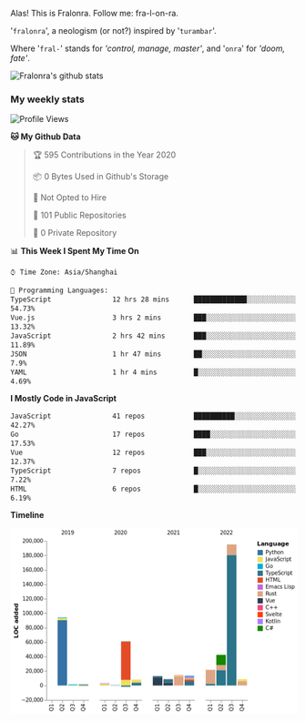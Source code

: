 Alas! This is Fralonra. Follow me: fra-l-on-ra.

'`fralonra`', a neologism (or not?) inspired by '`turambar`'.

Where '`fral-`' stands for *'control, manage, master'*, and '`onra`' for *'doom, fate'*.

![Fralonra's github stats](https://github-readme-stats.vercel.app/api?username=fralonra)

### My weekly stats

<!--START_SECTION:waka-->
![Profile Views](http://img.shields.io/badge/Profile%20Views-0-blue)

**🐱 My Github Data** 

> 🏆 595 Contributions in the Year 2020
 > 
> 📦 0 Bytes Used in Github's Storage 
 > 
> 🚫 Not Opted to Hire
 > 
> 📜 101 Public Repositories
 > 
> 🔑 0 Private Repository 
 > 
📊 **This Week I Spent My Time On** 

```text
⌚︎ Time Zone: Asia/Shanghai

💬 Programming Languages: 
TypeScript               12 hrs 28 mins      █████████████░░░░░░░░░░░░   54.73% 
Vue.js                   3 hrs 2 mins        ███░░░░░░░░░░░░░░░░░░░░░░   13.32% 
JavaScript               2 hrs 42 mins       ███░░░░░░░░░░░░░░░░░░░░░░   11.89% 
JSON                     1 hr 47 mins        ██░░░░░░░░░░░░░░░░░░░░░░░   7.9% 
YAML                     1 hr 4 mins         █░░░░░░░░░░░░░░░░░░░░░░░░   4.69%

```

**I Mostly Code in JavaScript** 

```text
JavaScript               41 repos            ██████████░░░░░░░░░░░░░░░   42.27% 
Go                       17 repos            ████░░░░░░░░░░░░░░░░░░░░░   17.53% 
Vue                      12 repos            ███░░░░░░░░░░░░░░░░░░░░░░   12.37% 
TypeScript               7 repos             █░░░░░░░░░░░░░░░░░░░░░░░░   7.22% 
HTML                     6 repos             █░░░░░░░░░░░░░░░░░░░░░░░░   6.19%

```


**Timeline**

![Chart not found](https://github.com/fralonra/fralonra/blob/master/charts/bar_graph.png) 


<!--END_SECTION:waka-->